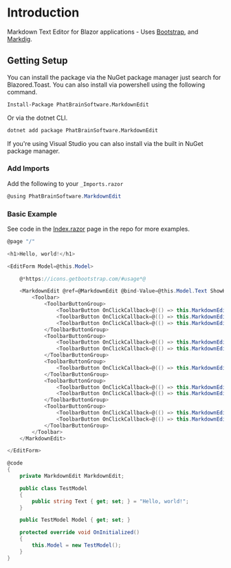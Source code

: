 # Introduction

Markdown Text Editor for Blazor applications - Uses [Bootstrap](https://getbootstrap.com), and [Markdig](https://github.com/xoofx/markdig).

## Getting Setup

You can install the package via the NuGet package manager just search for Blazored.Toast. You can also install via powershell using the following command.

```ps
Install-Package PhatBrainSoftware.MarkdownEdit
```

Or via the dotnet CLI.

```bash
dotnet add package PhatBrainSoftware.MarkdownEdit
```

If you're using Visual Studio you can also install via the built in NuGet package manager.

### Add Imports

Add the following to your `_Imports.razor`

```cs
@using PhatBrainSoftware.MarkdownEdit
```

### Basic Example

See code in the [Index.razor](samples/src/BlazorWebAssembly/Pages/Index.razor) page in the repo for more examples.

```cs
@page "/"

<h1>Hello, world!</h1>

<EditForm Model=@this.Model>

    @*https://icons.getbootstrap.com/#usage*@

    <MarkdownEdit @ref=@MarkdownEdit @bind-Value=@this.Model.Text ShowHelp=false>
        <Toolbar>
            <ToolbarButtonGroup>
                <ToolbarButton OnClickCallback=@(() => this.MarkdownEdit.InsertTextAsync("# "))><i class="bi-type-h1"></i></ToolbarButton>
                <ToolbarButton OnClickCallback=@(() => this.MarkdownEdit.InsertTextAsync("## "))><i class="bi-type-h2"></i></ToolbarButton>
                <ToolbarButton OnClickCallback=@(() => this.MarkdownEdit.InsertTextAsync("### "))><i class="bi-type-h3"></i></ToolbarButton>
            </ToolbarButtonGroup>
            <ToolbarButtonGroup>
                <ToolbarButton OnClickCallback=@(() => this.MarkdownEdit.WrapTextAsync("**"))><i class="bi-type-bold"></i></ToolbarButton>
                <ToolbarButton OnClickCallback=@(() => this.MarkdownEdit.WrapTextAsync("*"))><i class="bi-type-italic"></i></ToolbarButton>
            </ToolbarButtonGroup>
            <ToolbarButtonGroup>
                <ToolbarButton OnClickCallback=@(() => this.MarkdownEdit.InsertTextAsync("> "))><i class="bi-blockquote-left"></i></ToolbarButton>
            </ToolbarButtonGroup>
            <ToolbarButtonGroup>
                <ToolbarButton OnClickCallback=@(() => this.MarkdownEdit.InsertTextAsync("* "))><i class="bi-list-ul"></i></ToolbarButton>
                <ToolbarButton OnClickCallback=@(() => this.MarkdownEdit.InsertTextAsync("1. "))><i class="bi-list-ol"></i></ToolbarButton>
            </ToolbarButtonGroup>
            <ToolbarButtonGroup>
                <ToolbarButton OnClickCallback=@(() => this.MarkdownEdit.InsertImageAsync())><i class="bi-link"></i></ToolbarButton>
                <ToolbarButton OnClickCallback=@(() => this.MarkdownEdit.InsertLinkAsync())><i class="bi-image"></i></ToolbarButton>
            </ToolbarButtonGroup>
        </Toolbar>
    </MarkdownEdit>

</EditForm>

@code
{
    private MarkdownEdit MarkdownEdit;

    public class TestModel
    {
        public string Text { get; set; } = "Hello, world!";
    }

    public TestModel Model { get; set; }

    protected override void OnInitialized()
    {
        this.Model = new TestModel();
    }
}
```
